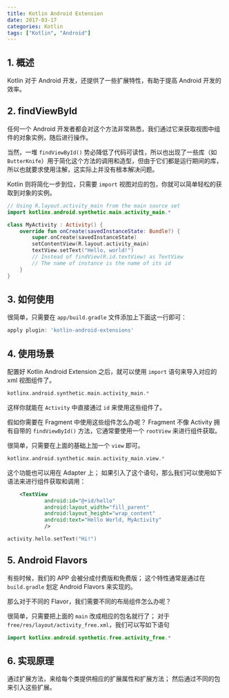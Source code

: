 ```yaml
---
title: Kotlin Android Extension
date: 2017-03-17
categories: Kotlin
tags: ["Kotlin", "Android"]
---
```


## 1. 概述

Kotlin 对于 Android 开发，还提供了一些扩展特性，有助于提高 Android 开发的效率。


<!-- more -->

## 2. findViewById

任何一个 Android 开发者都会对这个方法非常熟悉，我们通过它来获取视图中组件的对象实例，随后进行操作。

当然，一堆 `findViewById()` 势必降低了代码可读性，所以也出现了一些库（如 `ButterKnife`）用于简化这个方法的调用和造型，但由于它们都是运行期间的库，所以也就要求使用注解，这实际上并没有根本解决问题。

Kotlin 则将简化一步到位，只需要 `import` 视图对应的包，你就可以简单轻松的获取到对象的实例。

```kotlin
// Using R.layout.activity_main from the main source set
import kotlinx.android.synthetic.main.activity_main.*

class MyActivity : Activity() {
    override fun onCreate(savedInstanceState: Bundle?) {
        super.onCreate(savedInstanceState)
        setContentView(R.layout.activity_main)
        textView.setText("Hello, world!")
        // Instead of findView(R.id.textView) as TextView
        // The name of instance is the name of its id
    }
}
```

## 3. 如何使用

很简单，只需要在 `app/build.gradle` 文件添加上下面这一行即可：

```groovy
apply plugin: 'kotlin-android-extensions'
```

## 4. 使用场景

配置好 Kotlin Android Extension 之后，就可以使用 `import` 语句来导入对应的 xml 视图组件了。

```kotlin
kotlinx.android.synthetic.main.activity_main.*
```

这样你就能在 `Activity` 中直接通过 `id` 来使用这些组件了。

假如你需要在 Fragment 中使用这些组件怎么办呢？
Fragment 不像 Activity 拥有自带的 `findViewById()` 方法，它通常要使用一个 `rootView` 来进行组件获取。

很简单，只需要在上面的基础上加一个 `view` 即可。

```kotlin
kotlinx.android.synthetic.main.activity_main.view.*
```

这个功能也可以用在 Adapter 上；
如果引入了这个语句，那么我们可以使用如下语法来进行组件获取和调用：

```xml
    <TextView
            android:id="@+id/hello"
            android:layout_width="fill_parent"
            android:layout_height="wrap_content"
            android:text="Hello World, MyActivity"
            />
```

```kotlin
activity.hello.setText("Hi!")
```




## 5. Android Flavors

有些时候，我们的 APP 会被分成付费版和免费版；
这个特性通常是通过在 `build.gradle` 划定 Android Flavors 来实现的。

那么对于不同的 Flavor，我们需要不同的布局组件怎么办呢？

很简单，只需要把上面的 `main` 改成相应的包名就行了；
对于 `free/res/layout/activity_free.xml`，我们可以写如下语句

```kotlin
import kotlinx.android.synthetic.free.activity_free.*
```

## 6. 实现原理

通过扩展方法，来给每个类提供相应的扩展属性和扩展方法；
然后通过不同的包来引入这些扩展。
